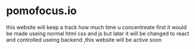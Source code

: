 # pomofocus.io
this website will keep a track how much time u concentreate first it would be made useing normal html css and js but later it will be changed to react and controlled useing backend ,this website will be active soon 
